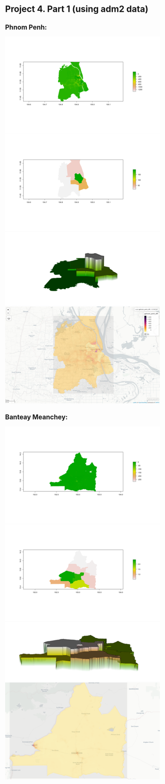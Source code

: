 # Project 4. Part 1 (using adm2 data)

## Phnom Penh:
![](https://raw.githubusercontent.com/dloumeau/data100repository/main/Screen%20Shot%202021-04-16%20at%209.00.10%20PM.png)
![](https://raw.githubusercontent.com/dloumeau/data100repository/main/Screen%20Shot%202021-04-16%20at%209.00.52%20PM.png)
![](https://raw.githubusercontent.com/dloumeau/data100repository/main/Screen%20Shot%202021-04-16%20at%209.01.39%20PM.png)
![](https://raw.githubusercontent.com/dloumeau/data100repository/main/Screen%20Shot%202021-04-16%20at%209.02.27%20PM.png)
## Banteay Meanchey:
![](https://raw.githubusercontent.com/dloumeau/data100repository/main/Screen%20Shot%202021-04-16%20at%209.24.55%20PM.png)
![](https://raw.githubusercontent.com/dloumeau/data100repository/main/Screen%20Shot%202021-04-16%20at%209.26.26%20PM.png)
![](https://raw.githubusercontent.com/dloumeau/data100repository/main/Screen%20Shot%202021-04-16%20at%209.27.04%20PM.png)
![](https://raw.githubusercontent.com/dloumeau/data100repository/main/Screen%20Shot%202021-04-16%20at%209.27.52%20PM.png)
![]()
